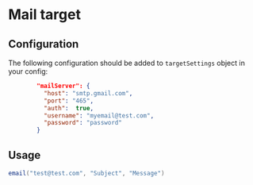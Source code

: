 # Mail target

## Configuration

The following configuration should be added to `targetSettings` object in your config:

```json
        "mailServer": {
          "host": "smtp.gmail.com",
          "port": "465",
          "auth":  true,
          "username": "myemail@test.com",
          "password": "password"
        }
```

## Usage

```groovy
email("test@test.com", "Subject", "Message")
```